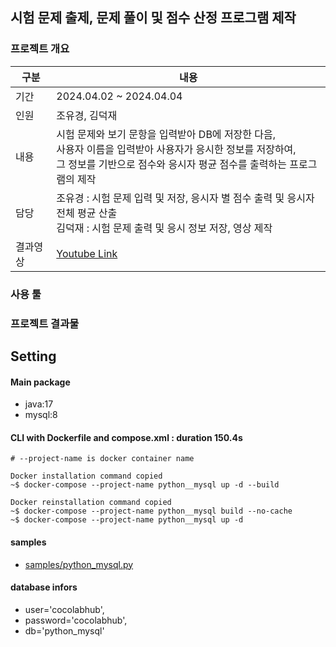 ## 시험 문제 출제, 문제 풀이 및 점수 산정 프로그램 제작

### 프로젝트 개요
|구분|내용|
|--|--|
|기간|2024.04.02 ~ 2024.04.04|
|인원|조유경, 김덕재|
|내용|시험 문제와 보기 문항을 입력받아 DB에 저장한 다음, <br> 사용자 이름을 입력받아 사용자가 응시한 정보를 저장하여, <br> 그 정보를 기반으로 점수와 응시자 평균 점수를 출력하는 프로그램의 제작|
|담당|조유경 : 시험 문제 입력 및 저장, 응시자 별 점수 출력 및 응시자 전체 평균 산출 <br> 김덕재 : 시험 문제 출력 및 응시 정보 저장, 영상 제작|
|결과영상|[Youtube Link](https://www.youtube.com/watch?v=RyOrkZEqAyM&ab_channel=DeokJaeKim)|

### 사용 툴

### 프로젝트 결과물

## Setting
<detail>

#### Main package
- java:17
- mysql:8

#### CLI with Dockerfile and compose.xml : duration 150.4s
```
# --project-name is docker container name

Docker installation command copied
~$ docker-compose --project-name python__mysql up -d --build

Docker reinstallation command copied
~$ docker-compose --project-name python__mysql build --no-cache
~$ docker-compose --project-name python__mysql up -d
```
#### samples
- [samples/python_mysql.py](./samples/python_mysql.py)

#### database infors
+ user='cocolabhub',
+ password='cocolabhub',
+ db='python_mysql'
</detail>